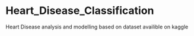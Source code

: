 # Heart_Disease_Classification
Heart Disease analysis and modelling based on dataset availible on kaggle
